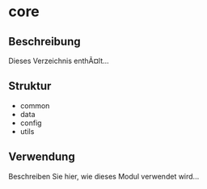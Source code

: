 ﻿# core

## Beschreibung
Dieses Verzeichnis enthÃ¤lt...

## Struktur
- common
- data
- config
- utils


## Verwendung
Beschreiben Sie hier, wie dieses Modul verwendet wird...

